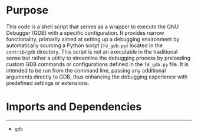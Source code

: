 # Purpose
This code is a shell script that serves as a wrapper to execute the GNU Debugger (GDB) with a specific configuration. It provides narrow functionality, primarily aimed at setting up a debugging environment by automatically sourcing a Python script (`fd_gdb.py`) located in the `contrib/gdb` directory. This script is not an executable in the traditional sense but rather a utility to streamline the debugging process by preloading custom GDB commands or configurations defined in the `fd_gdb.py` file. It is intended to be run from the command line, passing any additional arguments directly to GDB, thus enhancing the debugging experience with predefined settings or extensions.
# Imports and Dependencies

---
- `gdb`


